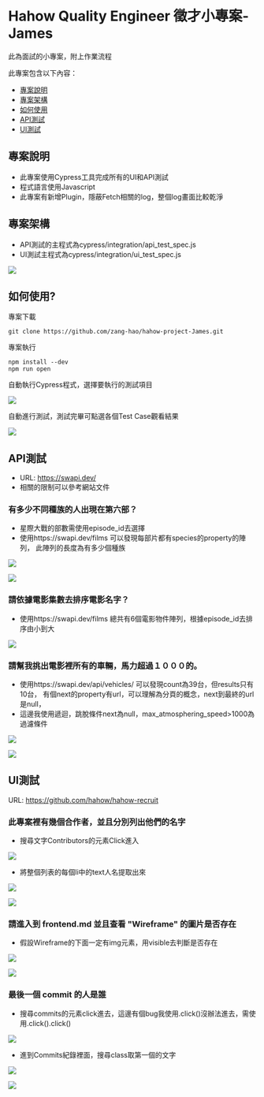 # Hahow Quality Engineer 徵才小專案-James
此為面試的小專案，附上作業流程

此專案包含以下內容：
* [專案說明](#專案說明)
* [專案架構](#專案架構)
* [如何使用](#如何使用)
* [API測試](#API測試)
* [UI測試](#UI測試)

## 專案說明

* 此專案使用Cypress工具完成所有的UI和API測試
* 程式語言使用Javascript
* 此專案有新增Plugin，隱蔽Fetch相關的log，整個log畫面比較乾淨

## 專案架構

* API測試的主程式為cypress/integration/api_test_spec.js
* UI測試主程式為cypress/integration/ui_test_spec.js

![](https://i.imgur.com/mQ9vWEA.png)

## 如何使用?
專案下載
```
git clone https://github.com/zang-hao/hahow-project-James.git
```
專案執行
```
npm install --dev
npm run open
```
自動執行Cypress程式，選擇要執行的測試項目

![](https://i.imgur.com/cVH7ZM2.png)

自動進行測試，測試完畢可點選各個Test Case觀看結果

![](https://i.imgur.com/JpFVIUI.png)



## API測試
* URL: https://swapi.dev/
* 相關的限制可以參考網站文件

### 有多少不同種族的人出現在第六部？

* 星際大戰的部數需使用episode_id去選擇
* 使用https://swapi.dev/films 可以發現每部片都有species的property的陣列，
  此陣列的長度為有多少個種族

![](https://i.imgur.com/C4OG7ty.png)

![](https://i.imgur.com/dymEbpa.png)

### 請依據電影集數去排序電影名字？

* 使用https://swapi.dev/films 總共有6個電影物件陣列，根據episode_id去排序由小到大

![](https://i.imgur.com/IS76Ejd.png)

### 請幫我挑出電影裡所有的車輛，馬力超過１０００的。

* 使用https://swapi.dev/api/vehicles/ 可以發現count為39台，但results只有10台，
有個next的property有url，可以理解為分頁的概念，next到最終的url是null，
* 這邊我使用遞迴，跳脫條件next為null，max_atmosphering_speed>1000為過濾條件

![](https://i.imgur.com/hXp8aUJ.png)

![](https://i.imgur.com/W0ViQDD.png)

## UI測試
URL: https://github.com/hahow/hahow-recruit
### 此專案裡有幾個合作者，並且分別列出他們的名字
* 搜尋文字Contributors的元素Click進入

![](https://i.imgur.com/LBTTKQZ.png)

* 將整個列表的每個li中的text人名提取出來

![](https://i.imgur.com/qRWWa35.png)

![](https://i.imgur.com/I7A9BCF.png)

### 請進入到 frontend.md 並且查看 "Wireframe" 的圖片是否存在

* 假設Wireframe的下面一定有img元素，用visible去判斷是否存在

![](https://i.imgur.com/oLVds5L.png)

![](https://i.imgur.com/490ILDs.png)

### 最後一個 commit 的人是誰
* 搜尋commits的元素click進去，這邊有個bug我使用.click()沒辦法進去，需使用.click().click()
 
![](https://i.imgur.com/MPakktH.png)

* 進到Commits紀錄裡面，搜尋class取第一個的文字

![](https://i.imgur.com/lGqTVNw.png)

![](https://i.imgur.com/wBHgH6O.png)

